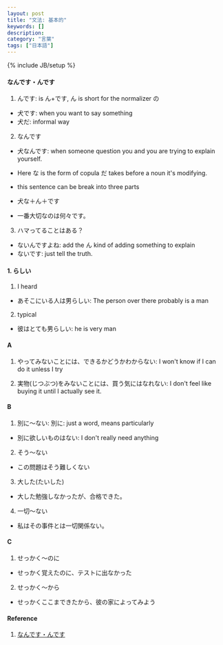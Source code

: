 ```yaml
---
layout: post
title: "文法: 基本的"
keywords: []
description: 
category: "言葉"
tags: ["日本語"]
---
```

{% include JB/setup %}

#### なんです・んです
1. んです: is ん+です, ん is short for the normalizer の
- 犬です: when you want to say something
- 犬だ: informal way

2. なんです
- 犬なんです: when someone question you and you are trying to explain yourself.
- Here な is the form of copula だ takes before a noun it's modifying.
- this sentence can be break into three parts
- 犬な＋ん＋です

- 一番大切なのは何々です。


3. ハマってることはある？
- ないんですよね: add the ん kind of adding something to explain
- ないです: just tell the truth.





#### 1. らしい
1. I heard
- あそこにいる人は男らしい: The person over there probably is a man
2. typical
- 彼はとても男らしい: he is very man
#### A
1. やってみないことには、できるかどうかわからない: I won't know if I can do it
   unless I try

2. 実物(じつぶつ)をみないことには、買う気にはなれない: I don't feel like buying
   it until I actually see it.


#### B
1. 別に〜ない: 別に: just a word, means particularly
- 別に欲しいものはない: I don't really need anything

2. そう〜ない
- この問題はそう難しくない

3. 大した(たいした)
- 大した勉強しなかったが、合格できた。

4. 一切〜ない
- 私はその事件とは一切関係ない。

#### C
1. せっかく〜のに
- せっかく覚えたのに、テストに出なかった

2. せっかく〜から
- せっかくここまできたから、彼の家によってみよう


#### Reference
1. [なんです・んです](https://japanese.stackexchange.com/questions/52284/is-%E3%81%AA%E3%82%93%E3%81%A7%E3%81%99-the-same-as-%E3%82%93%E3%81%A7%E3%81%99)


